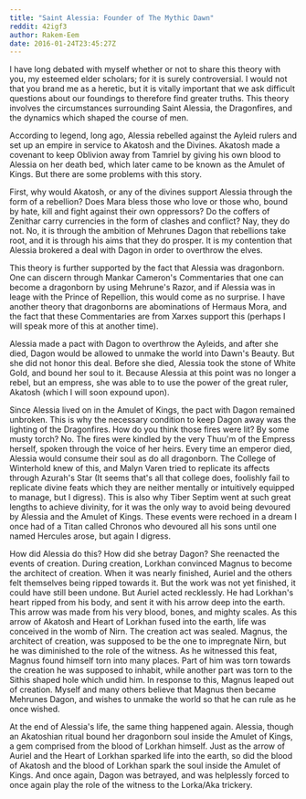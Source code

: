 ```yaml
---
title: "Saint Alessia: Founder of The Mythic Dawn"
reddit: 42igf3
author: Rakem-Eem
date: 2016-01-24T23:45:27Z
---
```


I have long debated with myself whether or not to share this theory with you, my esteemed elder scholars; for it is surely controversial. I would not that you brand me as a heretic, but it is vitally important that we ask difficult questions about our foundings to therefore find greater truths. This theory involves the circumstances surrounding Saint Alessia, the Dragonfires, and the dynamics which shaped the course of men.

According to legend, long ago, Alessia rebelled against the Ayleid rulers and set up an empire in service to Akatosh and the Divines. Akatosh made a covenant to keep Oblivion away from Tamriel by giving his own blood to Alessia on her death bed, which later came to be known as the Amulet of Kings. But there are some problems with this story.

First, why would Akatosh, or any of the divines support Alessia through the form of a rebellion? Does Mara bless those who love or those who, bound by hate, kill and fight against their own oppressors? Do the coffers of Zenithar carry currencies in the form of clashes and conflict? Nay, they do not. No, it is through the ambition of Mehrunes Dagon that rebellions take root, and it is through his aims that they do prosper. It is my contention that Alessia brokered a deal with Dagon in order to overthrow the elves.

This theory is further supported by the fact that Alessia was dragonborn. One can discern through Mankar Cameron's Commentaries that one can become a dragonborn by using Mehrune's Razor, and if Alessia was in leage with the Prince of Repellion, this would come as no surprise. I have another theory that dragonborns are abominations of Hermaus Mora, and the fact that these Commentaries are from Xarxes support this (perhaps I will speak more of this at another time). 

Alessia made a pact with Dagon to overthrow the Ayleids, and after she died, Dagon would be allowed to unmake the world into Dawn's Beauty. But she did not honor this deal. Before she died, Alessia took the stone of White Gold, and bound her soul to it. Because Alessia at this point was no longer a rebel, but an empress, she was able to to use the power of the great ruler, Akatosh (which I will soon expound upon). 

Since Alessia lived on in the Amulet of Kings, the pact with Dagon remained unbroken. This is why the necessary condition to keep Dagon away was the lighting of the Dragonfires. How do you think those fires were lit? By some musty torch? No. The fires were kindled by the very Thuu'm of the Empress herself, spoken through the voice of her heirs. Every time an emperor died, Alessia would consume their soul as do all dragonborn. The College of Winterhold knew of this, and Malyn Varen tried to replicate its affects through Azurah's Star (It seems that's all that college does, foolishly fail to replicate divine feats which they are neither mentally or intuitively equipped to manage, but I digress). This is also why Tiber Septim went at such great lengths to achieve divinity, for it was the only way to avoid being devoured by Alessia and the Amulet of Kings. These events were rechoed in a dream I once had of a Titan called Chronos who devoured all his sons until one named Hercules arose, but again I digress.

How did Alessia do this? How did she betray Dagon? She reenacted the events of creation. During creation, Lorkhan convinced Magnus to become the architect of creation. When it was nearly finished, Auriel and the others felt themselves being ripped towards it. But the work was not yet finished, it could have still been undone. But Auriel acted recklessly. He had Lorkhan's heart ripped from his body, and sent it with his arrow deep into the earth. This arrow was made from his very blood, bones, and mighty scales. As this arrow of Akatosh and Heart of Lorkhan fused into the earth, life was conceived in the womb of Nirn. The creation act was sealed. Magnus, the architect of creation, was supposed to be the one to impregnate Nirn, but he was diminished to the role of the witness. As he witnessed this feat, Magnus found himself torn into many places. Part of him was torn towards the creation he was supposed to inhabit, while another part was torn to the Sithis shaped hole which undid him. In response to this, Magnus leaped out of creation. Myself and many others believe that Magnus then became Mehrunes Dagon, and wishes to unmake the world so that he can rule as he once wished.

At the end of Alessia's life, the same thing happened again. Alessia, though an Akatoshian ritual bound her dragonborn soul inside the Amulet of Kings, a gem comprised from the blood of Lorkhan himself. Just as the arrow of Auriel and the Heart of Lorkhan sparked life into the earth, so did the blood of Akatosh and the blood of Lorkhan spark the soul inside the Amulet of Kings. And once again, Dagon was betrayed, and was helplessly forced to once again play the role of the witness to the Lorka/Aka trickery.
